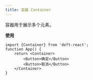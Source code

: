 ```yaml
---
title: 容器 Container
---
```


容器用于展示多个元素。

**使用**

```
import {Container} from 'deft-react';
function App() {
    return <Container>
        <Button>确定</Button>
        <Button>取消</Button>
    </Container>
}
```